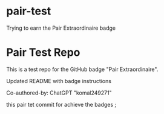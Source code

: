 # pair-test
Trying to earn the Pair Extraordinaire badge


# Pair Test Repo

This is a test repo for the GitHub badge "Pair Extraordinaire".


Updated README with badge instructions

Co-authored-by: ChatGPT "komal249271"

this pair tet commit for achieve the badges ;

